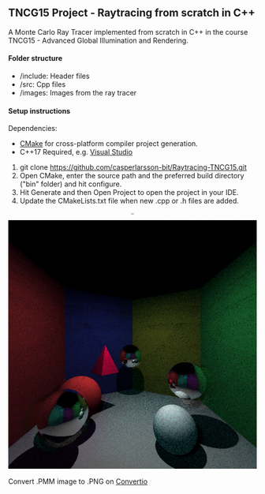 ## TNCG15 Project - Raytracing from scratch in C++

A Monte Carlo Ray Tracer implemented from scratch in C++ in the course TNCG15 - Advanced Global Illumination and Rendering. 

#### Folder structure

- /include: Header files
- /src: Cpp files
- /images: Images from the ray tracer

#### Setup instructions
Dependencies:
 - [CMake](https://cmake.org/download/) for cross-platform compiler project generation.
 - C++17 Required, e.g. [Visual Studio](https://visualstudio.microsoft.com/downloads/)

1. git clone https://github.com/casperlarsson-bit/Raytracing-TNCG15.git
2. Open CMake, enter the source path and the preferred build directory ("bin" folder) and hit configure. 
3. Hit Generate and then Open Project to open the project in your IDE.
4. Update the CMakeLists.txt file when new .cpp or .h files are added.

<p align="center">¨
    <img src="/images/Raytracing.png", alt="Raytracer" />
</p>

Convert .PMM image to .PNG on [Convertio](https://convertio.co/)